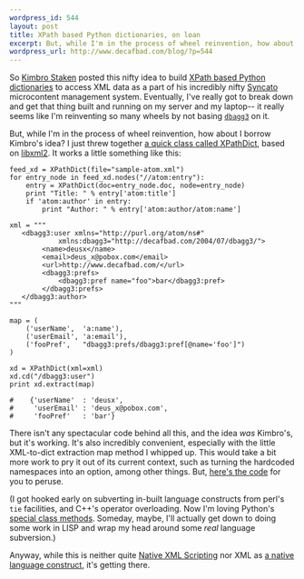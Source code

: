 ```yaml
--- 
wordpress_id: 544
layout: post
title: XPath based Python dictionaries, on loan
excerpt: But, while I'm in the process of wheel reinvention, how about I borrow Kimbro's idea?  I just threw together a quick class called XPathDict, based on libxml2.
wordpress_url: http://www.decafbad.com/blog/?p=544
---
```

So [Kimbro Staken][kimbro] posted this nifty idea to build [XPath based Python dictionaries][xpathdict] to access XML data as a part of his incredibly nifty [Syncato][syncato] microcontent management system.  Eventually, I've really got to break down and get that thing built and running on my server and my laptop-- it really seems like I'm reinventing so many wheels by not basing [`dbagg3`][dbagg3] on it.

But, while I'm in the process of wheel reinvention, how about I borrow Kimbro's idea?  I just threw together [a quick class called XPathDict][myxdict], based on [libxml2][libxml2].  It works a little something like this:

    feed_xd = XPathDict(file="sample-atom.xml")
    for entry_node in feed_xd.nodes("//atom:entry"):
        entry = XPathDict(doc=entry_node.doc, node=entry_node)
        print "Title: " % entry['atom:title']
        if 'atom:author' in entry:
            print "Author: " % entry['atom:author/atom:name']

    xml = """
       <dbagg3:user xmlns="http://purl.org/atom/ns#" 
                xmlns:dbagg3="http://decafbad.com/2004/07/dbagg3/">
            <name>deusx</name>
            <email>deus_x@pobox.com</email>
            <url>http://www.decafbad.com/</url>
            <dbagg3:prefs>
                <dbagg3:pref name="foo">bar</dbagg3:pref>
            </dbagg3:prefs>
       </dbagg3:author>
    """

    map = (
        ('userName',  'a:name'),
        ('userEmail', 'a:email'),
        ('fooPref',   "dbagg3:prefs/dbagg3:pref[@name='foo']")
    )

    xd = XPathDict(xml=xml)
    xd.cd("/dbagg3:user")
    print xd.extract(map)

    #    {'userName'  : 'deusx', 
    #     'userEmail' : 'deus_x@pobox.com', 
    #     'fooPref'   : 'bar'}

There isn't any spectacular code behind all this, and the idea *was* Kimbro's, but it's working.  It's also incredibly convenient, especially with the little XML-to-dict extraction map method I whipped up.  This would take a bit more work to pry it out of its current context, such as turning the hardcoded namespaces into an option, among other things.  But, [here's the code][myxdict] for you to peruse.

(I got hooked early on subverting in-built language constructs from perl's `tie` facilities, and C++'s operator overloading.  Now I'm loving Python's [special class methods][methods].  Someday, maybe, I'll actually get down to doing some work in LISP and wrap my head around some *real* language subversion.)

Anyway, while this is neither quite [Native XML Scripting][nativexml] nor XML as [a native language construct][nativeconstruct], it's getting there.

[methods]: http://diveintopython.org/object_oriented_framework/special_class_methods2.html
[nativeconstruct]: http://www.xmldatabases.org/WK/blog/663?t=item
[nativexml]: http://dev2dev.bea.com/products/wlworkshop/articles/JSchneider_XML.jsp
[libxml2]: http://www.xmlsoft.org/
[myxdict]: http://www.decafbad.com/cvs/*checkout*/dbagg3/lib/dbagg3/xmlutils.py
[dbagg3]: http://www.decafbad.com/cvs/dbagg3/
[syncato]: http://www.syncato.org/
[kimbro]: http://www.xmldatabases.org/WK/blog
[xpathdict]: http://www.xmldatabases.org/WK/blog/1964_XPath_based_Python_Dictionaries.item

